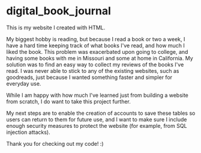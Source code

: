 # digital_book_journal

This is my website I created with HTML. 

My biggest hobby is reading, but because I read a book or two a week, I have a hard time keeping track of what books I've read, 
and how much I liked the book. This problem was exacerbated upon going to college, and having some books with me in Missouri
and some at home in California. My solution was to find an easy way to collect my reviews of the books I've read. I was never able to stick
to any of the existing websites, such as goodreads, just because I wanted something faster and simpler for everyday use.

While I am happy with how much I've learned just from building a website from scratch, I do 
want to take this project further. 

My next steps are to enable the creation of accounts to save these tables so users can return to them for future use, and I want to make sure
I include enough security measures to protect the website (for example, from SQL injection attacks).

Thank you for checking out my code! :)

